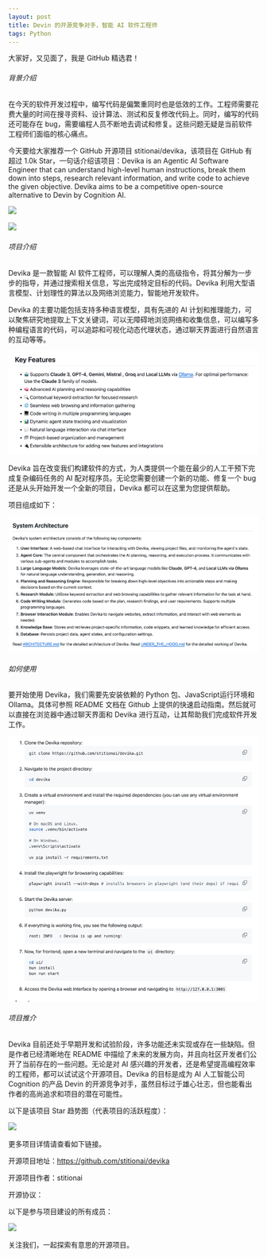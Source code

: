 ```yaml
---
layout: post
title: Devin 的开源竞争对手，智能 AI 软件工程师
tags: Python
---
```


大家好，又见面了，我是 GitHub 精选君！

###### 背景介绍

在今天的软件开发过程中，编写代码是偏繁重同时也是低效的工作。工程师需要花费大量的时间在搜寻资料、设计算法、测试和反复修改代码上。同时，编写的代码还可能存在 bug，需要编程人员不断地去调试和修复。这些问题无疑是当前软件工程师们面临的核心痛点。

今天要给大家推荐一个 GitHub 开源项目 stitionai/devika，该项目在 GitHub 有超过 1.0k Star，一句话介绍该项目：Devika is an Agentic AI Software Engineer that can understand high-level human instructions, break them down into steps, research relevant information, and write code to achieve the given objective. Devika aims to be a competitive open-source alternative to Devin by Cognition AI.

![](https://raw.githubusercontent.com/stitionai/devika/master/.assets/devika-avatar.png)


![](https://raw.githubusercontent.com/stitionai/devika/master/.assets/devika-screenshot.png)

###### 项目介绍

Devika 是一款智能 AI 软件工程师，可以理解人类的高级指令，将其分解为一步步的指导，并通过搜索相关信息，写出完成特定目标的代码。Devika 利用大型语言模型、计划理性的算法以及网络浏览能力，智能地开发软件。

Devika 的主要功能包括支持多种语言模型，具有先进的 AI 计划和推理能力，可以聚焦研究地提取上下文关键词，可以无障碍地浏览网络和收集信息，可以编写多种编程语言的代码，可以追踪和可视化动态代理状态，通过聊天界面进行自然语言的互动等等。

![](https://raw.githubusercontent.com/ZhuPeng/pic/master/images/compress_image-20240418230713787.png)

Devika 旨在改变我们构建软件的方式，为人类提供一个能在最少的人工干预下完成复杂编码任务的 AI 配对程序员。无论您需要创建一个新的功能、修复一个 bug 还是从头开始开发一个全新的项目，Devika 都可以在这里为您提供帮助。

项目组成如下：

![](https://raw.githubusercontent.com/ZhuPeng/pic/master/images/compress_image-20240418230809814.png)

###### 如何使用

要开始使用 Devika，我们需要先安装依赖的 Python 包、JavaScript运行环境和 Ollama。具体可参照 README 文档在 Github 上提供的快速启动指南。然后就可以直接在浏览器中通过聊天界面和 Devika 进行互动，让其帮助我们完成软件开发工作。

![](https://raw.githubusercontent.com/ZhuPeng/pic/master/images/compress_image-20240418230849223.png)

###### 项目推介

Devika 目前还处于早期开发和试验阶段，许多功能还未实现或存在一些缺陷。但是作者已经清晰地在 README 中描绘了未来的发展方向，并且向社区开发者们公开了当前存在的一些问题。无论是对 AI 感兴趣的开发者，还是希望提高编程效率的工程师，都可以试试这个开源项目。Devika 的目标是成为 AI 人工智能公司 Cognition 的产品 Devin 的开源竞争对手，虽然目标过于雄心壮志，但也能看出作者的高尚追求和项目的潜在可能性。


以下是该项目 Star 趋势图（代表项目的活跃程度）：

![](https://api.star-history.com/svg?repos=stitionai/devika&type=Timeline)

更多项目详情请查看如下链接。

开源项目地址：https://github.com/stitionai/devika 

开源项目作者：stitionai

开源协议：

以下是参与项目建设的所有成员：

![](https://contrib.rocks/image?repo=stitionai/devika)

关注我们，一起探索有意思的开源项目。


